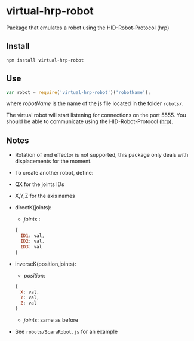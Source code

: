 # virtual-hrp-robot
Package that emulates a robot using the HID-Robot-Protocol (hrp)

## Install
```npm install virtual-hrp-robot```

## Use
```js
var robot = require('virtual-hrp-robot')('robotName');
```

where _robotName_ is the name of the js file located in the folder ```robots/```.

The virtual robot will start listening for connections on the port 5555. You should be able to communicate using the HID-Robot-Protocol ([hrp](https://github.com/andresmanelli/hrp)).

## Notes
 - Rotation of end effector is not supported, this package only deals with displacements for the moment.
 - To create another robot, define:
  - QX for the joints IDs
  - X,Y,Z for the axis names
  - directK(joints):
    - _joints_ :
    ```js
    {
      ID1: val,
      ID2: val,
      ID3: val
    }
    ```
  - inverseK(position,joints):
    - _position_:
    ```js
    {
      X: val,
      Y: val,
      Z: val
    }
    ```
    - _joints_: same as before
    
- See ```robots/ScaraRobot.js``` for an example
